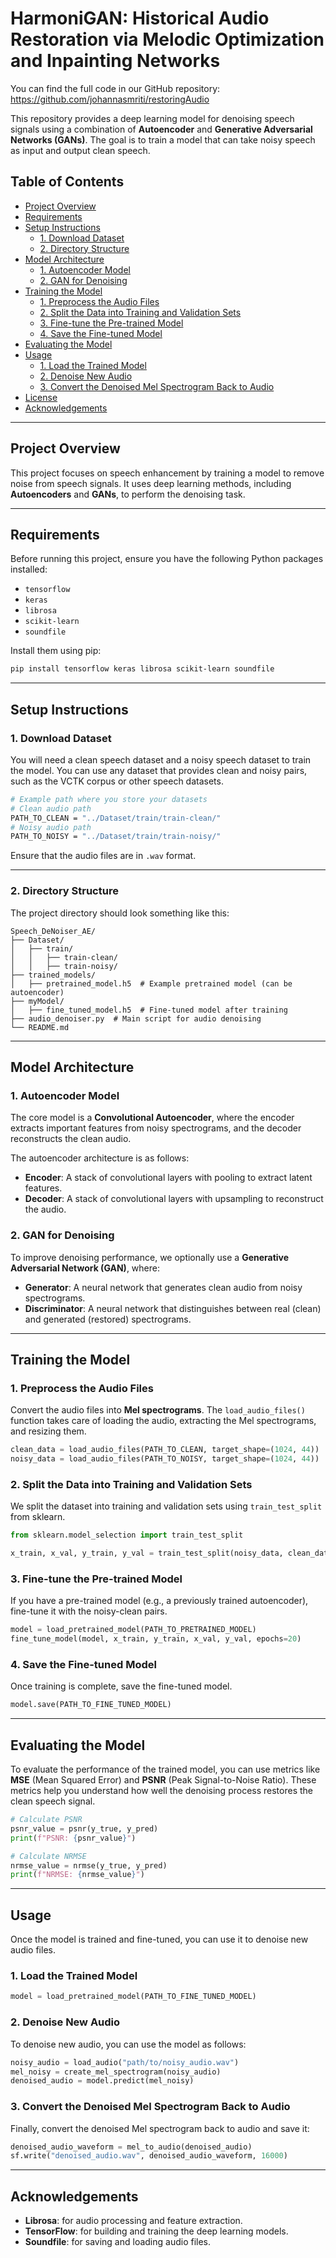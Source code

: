 # HarmoniGAN: Historical Audio Restoration via Melodic Optimization and Inpainting Networks

You can find the full code in our GitHub repository: https://github.com/johannasmriti/restoringAudio

This repository provides a deep learning model for denoising speech signals using a combination of **Autoencoder** and **Generative Adversarial Networks (GANs)**. The goal is to train a model that can take noisy speech as input and output clean speech.

## Table of Contents

- [Project Overview](#project-overview)
- [Requirements](#requirements)
- [Setup Instructions](#setup-instructions)
  - [1. Download Dataset](#1-download-dataset)
  - [2. Directory Structure](#2-directory-structure)
- [Model Architecture](#model-architecture)
  - [1. Autoencoder Model](#1-autoencoder-model)
  - [2. GAN for Denoising](#2-gan-for-denoising)
- [Training the Model](#training-the-model)
  - [1. Preprocess the Audio Files](#1-preprocess-the-audio-files)
  - [2. Split the Data into Training and Validation Sets](#2-split-the-data-into-training-and-validation-sets)
  - [3. Fine-tune the Pre-trained Model](#3-fine-tune-the-pre-trained-model)
  - [4. Save the Fine-tuned Model](#4-save-the-fine-tuned-model)
- [Evaluating the Model](#evaluating-the-model)
- [Usage](#usage)
  - [1. Load the Trained Model](#1-load-the-trained-model)
  - [2. Denoise New Audio](#2-denoise-new-audio)
  - [3. Convert the Denoised Mel Spectrogram Back to Audio](#3-convert-the-denoised-mel-spectrogram-back-to-audio)
- [License](#license)
- [Acknowledgements](#acknowledgements)

---

## Project Overview

This project focuses on speech enhancement by training a model to remove noise from speech signals. It uses deep learning methods, including **Autoencoders** and **GANs**, to perform the denoising task.

---

## Requirements

Before running this project, ensure you have the following Python packages installed:

- `tensorflow`
- `keras`
- `librosa`
- `scikit-learn`
- `soundfile`

Install them using pip:

```bash
pip install tensorflow keras librosa scikit-learn soundfile
```

---

## Setup Instructions

### 1. Download Dataset

You will need a clean speech dataset and a noisy speech dataset to train the model. You can use any dataset that provides clean and noisy pairs, such as the VCTK corpus or other speech datasets.

```bash
# Example path where you store your datasets
# Clean audio path
PATH_TO_CLEAN = "../Dataset/train/train-clean/"
# Noisy audio path
PATH_TO_NOISY = "../Dataset/train/train-noisy/"
```

Ensure that the audio files are in `.wav` format.

---

### 2. Directory Structure

The project directory should look something like this:

```plaintext
Speech_DeNoiser_AE/
├── Dataset/
│   ├── train/
│   │   ├── train-clean/
│   │   ├── train-noisy/
├── trained_models/
│   ├── pretrained_model.h5  # Example pretrained model (can be autoencoder)
├── myModel/
│   ├── fine_tuned_model.h5  # Fine-tuned model after training
├── audio_denoiser.py  # Main script for audio denoising
└── README.md
```

---

## Model Architecture

### 1. Autoencoder Model

The core model is a **Convolutional Autoencoder**, where the encoder extracts important features from noisy spectrograms, and the decoder reconstructs the clean audio.

The autoencoder architecture is as follows:
- **Encoder**: A stack of convolutional layers with pooling to extract latent features.
- **Decoder**: A stack of convolutional layers with upsampling to reconstruct the audio.

### 2. GAN for Denoising

To improve denoising performance, we optionally use a **Generative Adversarial Network (GAN)**, where:

- **Generator**: A neural network that generates clean audio from noisy spectrograms.
- **Discriminator**: A neural network that distinguishes between real (clean) and generated (restored) spectrograms.

---

## Training the Model

### 1. Preprocess the Audio Files

Convert the audio files into **Mel spectrograms**. The `load_audio_files()` function takes care of loading the audio, extracting the Mel spectrograms, and resizing them.

```python
clean_data = load_audio_files(PATH_TO_CLEAN, target_shape=(1024, 44))
noisy_data = load_audio_files(PATH_TO_NOISY, target_shape=(1024, 44))
```

### 2. Split the Data into Training and Validation Sets

We split the dataset into training and validation sets using `train_test_split` from sklearn.

```python
from sklearn.model_selection import train_test_split

x_train, x_val, y_train, y_val = train_test_split(noisy_data, clean_data, test_size=0.2, random_state=42)
```

### 3. Fine-tune the Pre-trained Model

If you have a pre-trained model (e.g., a previously trained autoencoder), fine-tune it with the noisy-clean pairs.

```python
model = load_pretrained_model(PATH_TO_PRETRAINED_MODEL)
fine_tune_model(model, x_train, y_train, x_val, y_val, epochs=20)
```

### 4. Save the Fine-tuned Model

Once training is complete, save the fine-tuned model.

```python
model.save(PATH_TO_FINE_TUNED_MODEL)
```

---

## Evaluating the Model

To evaluate the performance of the trained model, you can use metrics like **MSE** (Mean Squared Error) and **PSNR** (Peak Signal-to-Noise Ratio). These metrics help you understand how well the denoising process restores the clean speech signal.

```python
# Calculate PSNR
psnr_value = psnr(y_true, y_pred)
print(f"PSNR: {psnr_value}")

# Calculate NRMSE
nrmse_value = nrmse(y_true, y_pred)
print(f"NRMSE: {nrmse_value}")
```

---

## Usage

Once the model is trained and fine-tuned, you can use it to denoise new audio files.

### 1. Load the Trained Model

```python
model = load_pretrained_model(PATH_TO_FINE_TUNED_MODEL)
```

### 2. Denoise New Audio

To denoise new audio, you can use the model as follows:

```python
noisy_audio = load_audio("path/to/noisy_audio.wav")
mel_noisy = create_mel_spectrogram(noisy_audio)
denoised_audio = model.predict(mel_noisy)
```

### 3. Convert the Denoised Mel Spectrogram Back to Audio

Finally, convert the denoised Mel spectrogram back to audio and save it:

```python
denoised_audio_waveform = mel_to_audio(denoised_audio)
sf.write("denoised_audio.wav", denoised_audio_waveform, 16000)
```

---

## Acknowledgements

- **Librosa**: for audio processing and feature extraction.
- **TensorFlow**: for building and training the deep learning models.
- **Soundfile**: for saving and loading audio files.
